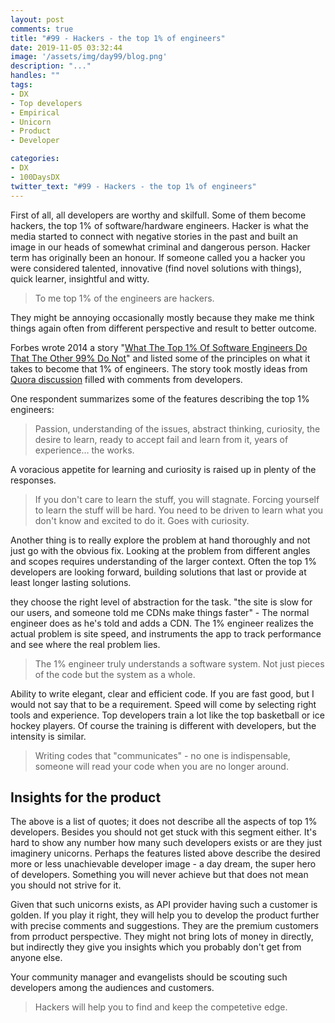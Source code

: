 ```yaml
---
layout: post
comments: true
title: "#99 - Hackers - the top 1% of engineers"
date: 2019-11-05 03:32:44
image: '/assets/img/day99/blog.png'
description: "..."
handles: "" 
tags:
- DX 
- Top developers
- Empirical
- Unicorn
- Product
- Developer

categories:
- DX
- 100DaysDX
twitter_text: "#99 - Hackers - the top 1% of engineers"
---
```


First of all, all developers are worthy and skilfull. Some of them become hackers, the top 1% of software/hardware engineers. Hacker is what the media started to connect with negative stories in the past and built an image in our heads of somewhat criminal and dangerous person. Hacker term has originally been an honour. If someone called you a hacker you were considered talented, innovative (find novel solutions with things), quick learner, insightful and witty. 

<blockquote>To me top 1% of the engineers are hackers.</blockquote> 

They might be annoying occasionally mostly because they make me think things again often from different perspective and result to better outcome. 

Forbes wrote 2014 a story "[What The Top 1% Of Software Engineers Do That The Other 99% Do Not](https://www.forbes.com/sites/quora/2014/10/08/what-the-top-1-of-software-engineers-do-that-the-other-99-do-not/#2dbd714f7637)" and listed some of the principles on what it takes to become that 1% of engineers. The story took mostly ideas from [Quora discussion](https://www.quora.com/What-do-the-top-1-of-software-engineers-do-that-the-other-99-do-not/) filled with comments from developers. 

One respondent summarizes some of the features describing the top 1% engineers: 
<blockquote>Passion, understanding of the issues, abstract thinking, curiosity, the desire to learn, ready to accept fail and learn from it, years of experience… the works.</blockquote>

A voracious appetite for learning and curiosity is raised up in plenty of the responses. 

<blockquote>If you don't care to learn the stuff, you will stagnate. Forcing yourself to learn the stuff will be hard. You need to be driven to learn what you don't know and excited to do it. Goes with curiosity.</blockquote>

Another thing is to really explore the problem at hand thoroughly and not just go with the obvious fix. Looking at the problem from different angles and scopes requires understanding of the larger context. Often the top 1% developers are looking forward, building solutions that last or provide at least longer lasting solutions. 

</blockquote>they choose the right level of abstraction for the task. "the site is slow for our users, and someone told me CDNs make things faster" - The normal engineer does as he's told and adds a CDN.  The 1% engineer realizes the actual problem is site speed, and instruments the app to track performance and see where the real problem lies.</blockquote>

<blockquote>The 1% engineer truly understands a software system. Not just pieces of the code but the system as a whole. </blockquote>

Ability to write elegant, clear and efficient code. If you are fast good, but I would not say that to be a requirement. Speed will come by selecting right tools and experience. Top developers train a lot like the top basketball or ice hockey players. Of course the training is different with developers, but the intensity is similar. 

<blockquote>Writing codes that "communicates" - no one is indispensable, someone will read your code when you are no longer around.</blockquote>

## Insights for the product

The above is a list of quotes; it does not describe all the aspects of top 1% developers. Besides you should not get stuck with this segment either. It's hard to show any number how many such developers exists or are they just imaginery unicorns. Perhaps the features listed above describe the desired more or less unachievable developer image - a day dream, the super hero of developers. Something you will never achieve but that does not mean you should not strive for it. 

Given that such unicorns exists, as API provider having such a customer is golden. If you play it right, they will help you to develop the product further with precise comments and suggestions. They are the premium customers from prroduct perspective. They might not bring lots of money in directly, but indirectly they give you insights which you probably don't get from anyone else. 

Your community manager and evangelists should be scouting such developers among the audiences and customers. 

<blockquote>Hackers will help you to find and keep the competetive edge.</blockquote>
